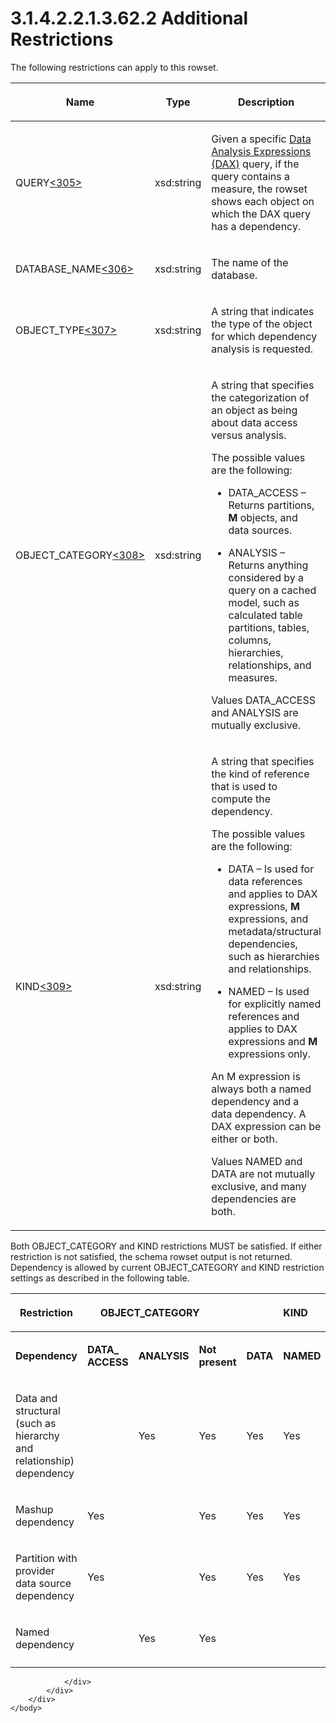 <html dir="LTR" xmlns:mshelp="http://msdn.microsoft.com/mshelp" xmlns:ddue="http://ddue.schemas.microsoft.com/authoring/2003/5" xmlns:xlink="http://www.w3.org/1999/xlink" xmlns:tool="http://www.microsoft.com/tooltip">
    <head>
        <meta http-equiv="Content-Type" content="text/html; CHARSET=utf-8"></meta>
        <meta name="save" content="history"></meta>
        <title>3.1.4.2.2.1.3.62.2 Additional Restrictions</title>
        <xml>
            <mshelp:toctitle title="3.1.4.2.2.1.3.62.2 Additional Restrictions"></mshelp:toctitle>
            <mshelp:rltitle title="[MS-SSAS]: Additional Restrictions"></mshelp:rltitle>
            <mshelp:keyword index="A" term="e77c4787-139c-4042-b50d-3f3049a9a830"></mshelp:keyword>
            <mshelp:attr name="DCSext.ContentType" value="open specification"></mshelp:attr>
            <mshelp:attr name="AssetID" value="e77c4787-139c-4042-b50d-3f3049a9a830"></mshelp:attr>
            <mshelp:attr name="TopicType" value="kbRef"></mshelp:attr>
            <mshelp:attr name="DCSext.Title" value="[MS-SSAS]: Additional Restrictions" />
        </xml>
    </head>
    <body>
        <div id="header">
            <h1 class="heading">3.1.4.2.2.1.3.62.2 Additional Restrictions</h1>
        </div>
        <div id="mainSection">
            <div id="mainBody">
                <div id="allHistory" class="saveHistory"></div>
                <div id="sectionSection0" class="section" name="collapseableSection">
                    

<p>The following restrictions can apply to this rowset.</p>

<table>
 <thead>
  <tr>
   <th>
   <p>Name</p>
   </th>
   <th>
   <p>Type</p>
   </th>
   <th>
   <p>Description</p>
   </th>
  </tr>
 </thead>
 <tr>
  <td>
  <p>QUERY<a id="Appendix_A_Target_305"></a><a href="b9ac4859-2662-44ca-b131-9addd8b953dc.md#Appendix_A_305" aria-label="Product behavior note 305">&lt;305&gt;</a></p>
  </td>
  <td>
  <p>xsd:string</p>
  </td>
  <td>
  <p>Given a specific <a href="8676f5ce-62d4-4244-a326-634bfed4aba4.md#gt_cb85a97c-0727-442f-bbdc-72468e149fd6">Data Analysis Expressions
  (DAX)</a> query, if the query contains a measure, the rowset shows each
  object on which the DAX query has a dependency.</p>
  </td>
 </tr>
 <tr>
  <td>
  <p>DATABASE_NAME<a id="Appendix_A_Target_306"></a><a href="b9ac4859-2662-44ca-b131-9addd8b953dc.md#Appendix_A_306" aria-label="Product behavior note 306">&lt;306&gt;</a></p>
  </td>
  <td>
  <p>xsd:string</p>
  </td>
  <td>
  <p>The name of the database.</p>
  </td>
 </tr>
 <tr>
  <td>
  <p>OBJECT_TYPE<a id="Appendix_A_Target_307"></a><a href="b9ac4859-2662-44ca-b131-9addd8b953dc.md#Appendix_A_307" aria-label="Product behavior note 307">&lt;307&gt;</a></p>
  </td>
  <td>
  <p>xsd:string</p>
  </td>
  <td>
  <p>A string that indicates the type of the object for
  which dependency analysis is requested.</p>
  </td>
 </tr>
 <tr>
  <td>
  <p>OBJECT_CATEGORY<a id="Appendix_A_Target_308"></a><a href="b9ac4859-2662-44ca-b131-9addd8b953dc.md#Appendix_A_308" aria-label="Product behavior note 308">&lt;308&gt;</a></p>
  </td>
  <td>
  <p>xsd:string</p>
  </td>
  <td>
  <p>A string that specifies the categorization of an
  object as being about data access versus analysis.</p>
  <p>The possible values are the following:</p>
  <ul><li><p><span><span>  
  </span></span><span>DATA_ACCESS – Returns partitions,
  <b>M</b> objects, and data sources.</span></p>
  </li><li><p><span><span>  
  </span></span><span>ANALYSIS – Returns anything
  considered by a query on a cached model, such as calculated table partitions,
  tables, columns, hierarchies, relationships, and measures.</span></p>
  </li></ul><p>Values DATA_ACCESS and ANALYSIS are mutually
  exclusive.</p>
  </td>
 </tr>
 <tr>
  <td>
  <p>KIND<a id="Appendix_A_Target_309"></a><a href="b9ac4859-2662-44ca-b131-9addd8b953dc.md#Appendix_A_309" aria-label="Product behavior note 309">&lt;309&gt;</a></p>
  </td>
  <td>
  <p>xsd:string</p>
  </td>
  <td>
  <p>A string that specifies the kind of reference that is
  used to compute the dependency.</p>
  <p>The possible values are the following:</p>
  <ul><li><p><span><span>  
  </span></span><span>DATA – Is used for data
  references and applies to DAX expressions, <b>M</b> expressions, and
  metadata/structural dependencies, such as hierarchies and relationships.</span></p>
  </li><li><p><span><span>  
  </span></span><span>NAMED – Is used for explicitly
  named references and applies to DAX expressions and <b>M</b> expressions only.</span></p>
  </li></ul><p>An M expression is always both a named dependency and
  a data dependency. A DAX expression can be either or both.</p>
  <p>Values NAMED and DATA are not mutually exclusive, and
  many dependencies are both.</p>
  </td>
 </tr>
</table>

<p> </p>

<p>Both OBJECT_CATEGORY and KIND restrictions MUST be satisfied.
If either restriction is not satisfied, the schema rowset output is not
returned. Dependency is allowed by current OBJECT_CATEGORY and KIND restriction
settings as described in the following table.</p>

<table>
 <thead>
  <tr>
   <th>
   <p>Restriction</p>
   </th>
   <th colspan="3">
   <p>OBJECT_CATEGORY</p>
   </th>
   <th colspan="4">
   <p>KIND</p>
   </th>
  </tr>
 </thead>
 <tr>
  <td>
  <p><b>Dependency</b></p>
  </td>
  <td>
  <p><b>DATA_<br>
  ACCESS</b></p>
  </td>
  <td>
  <p><b>ANALYSIS</b></p>
  </td>
  <td colspan="2">
  <p><b>Not present</b></p>
  </td>
  <td>
  <p><b>DATA</b></p>
  </td>
  <td>
  <p><b>NAMED</b></p>
  </td>
  <td>
  <p><b>Not present</b></p>
  </td>
 </tr>
 <tr>
  <td>
  <p>Data and structural (such as hierarchy and
  relationship) dependency</p>
  </td>
  <td>
  <p> </p>
  </td>
  <td>
  <p>Yes</p>
  </td>
  <td colspan="2">
  <p>Yes</p>
  </td>
  <td>
  <p>Yes</p>
  </td>
  <td>
  <p>Yes</p>
  </td>
  <td>
  <p>Yes</p>
  </td>
 </tr>
 <tr>
  <td>
  <p>Mashup dependency</p>
  </td>
  <td>
  <p>Yes</p>
  </td>
  <td>
  <p> </p>
  </td>
  <td colspan="2">
  <p>Yes</p>
  </td>
  <td>
  <p>Yes</p>
  </td>
  <td>
  <p>Yes</p>
  </td>
  <td>
  <p>Yes</p>
  </td>
 </tr>
 <tr>
  <td>
  <p>Partition with provider data source dependency</p>
  </td>
  <td>
  <p>Yes</p>
  </td>
  <td>
  <p> </p>
  </td>
  <td colspan="2">
  <p>Yes</p>
  </td>
  <td>
  <p>Yes</p>
  </td>
  <td>
  <p>Yes</p>
  </td>
  <td>
  <p>Yes</p>
  </td>
 </tr>
 <tr>
  <td>
  <p>Named dependency</p>
  </td>
  <td>
  <p> </p>
  </td>
  <td>
  <p>Yes</p>
  </td>
  <td colspan="2">
  <p>Yes</p>
  </td>
  <td>
  <p> </p>
  </td>
  <td>
  <p> </p>
  </td>
  <td>
  <p>Yes</p>
  </td>
 </tr>
 <tr>
  <td></td>
  <td></td>
  <td></td>
  <td></td>
  <td></td>
  <td></td>
  <td></td>
  <td></td>
 </tr>
</table>

<p> </p>


                </div>
            </div>
        </div>
    </body>
</html>